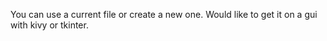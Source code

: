 You can use a current file or create a new one.  Would like to get it on a gui with kivy or tkinter.  

